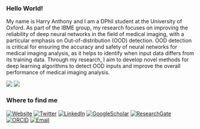 ### Hello World!
My name is Harry Anthony and I am a DPhil student at the University of Oxford. As part of the IBME group, my research focuses on improving the reliability of deep neural networks in the field of medical imaging, with a particular emphasis on Out-of-distribution (OOD) detection. OOD detection is critical for ensuring the accuracy and safety of neural networks for medical imaging analysis, as it helps to identify when input data differs from its training data. Through my research, I aim to develop novel methods for deep learning algorithms to detect OOD inputs and improve the overall performance of medical imaging analysis.

<img src="https://github-readme-stats.vercel.app/api/top-langs/?username=HarryAnthony&show_icons=true&theme=transparent"/>
<img src="https://streak-stats.demolab.com/?user=HarryAnthony">


<h3>Where to find me</h3>
<p><a href="http://www.harryanthony.co.uk" target="_blank"><img alt="Website" src="https://img.shields.io/badge/website-000000?style=for-the-badge&logo=About.me&logoColor=white "/></a>
<a href="https://twitter.com/HarryEJAnthony" target="_blank"><img alt="Twitter" src="https://img.shields.io/badge/X-000000?style=for-the-badge&logo=x&logoColor=white " /></a>
<a href="https://www.linkedin.com/in/harry-a-859b1a107/" target="_blank"><img alt="LinkedIn" src="https://img.shields.io/badge/linkedin-%230077B5.svg?&style=for-the-badge&logo=linkedin&logoColor=white" /></a>
<a href="https://scholar.google.com/citations?hl=en&user=Qml3h9gAAAAJ" target="_blank"><img alt="GoogleScholar" src="https://img.shields.io/badge/Google_Scholar-4285F4?style=for-the-badge&logo=google-scholar&logoColor=white "/></a>
<a href="https://www.researchgate.net/profile/Harry-Anthony" target="_blank"><img alt="ResearchGate" src="https://img.shields.io/badge/Research_Gate-00CCBB.svg?&style=for-the-badge&logo=ResearchGate&logoColor=white "/></a>
<a href="https://orcid.org/0009-0004-1252-7448" target="_blank"><img alt="ORCID" src="https://img.shields.io/badge/orcid-A6CE39?style=for-the-badge&logo=orcid&logoColor=white "/></a>
<a href="mailto:Harry.anthony@eng.ox.ac.uk" target="_blank"><img alt="Email" src="https://img.shields.io/badge/Microsoft_Outlook-0078D4?style=for-the-badge&logo=microsoft-outlook&logoColor=white "/></a>
</p>


